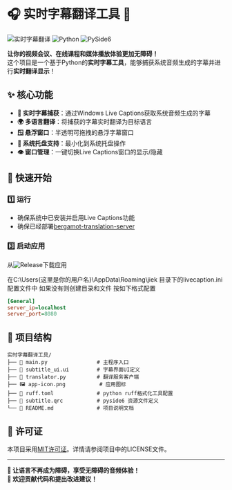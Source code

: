 # 🎧 实时字幕翻译工具 📝

![实时字幕翻译](https://img.shields.io/badge/实时-字幕翻译-brightgreen?style=flat-square) 
![Python](https://img.shields.io/badge/Python-3.8+-blue?logo=python&style=flat-square)
![PySide6](https://img.shields.io/badge/PySide6-6.4+-blue?logo=qt&style=flat-square)

**让你的视频会议、在线课程和媒体播放体验更加无障碍！**  
这个项目是一个基于Python的**实时字幕工具**，能够捕获系统音频生成的字幕并进行**实时翻译显示**！

## ✨ 核心功能

- **🎤 实时字幕捕获**：通过Windows Live Captions获取系统音频生成的字幕
- **🌍 多语言翻译**：将捕获的字幕实时翻译为目标语言
- **🪟 悬浮窗口**：半透明可拖拽的悬浮字幕窗口
- **📌 系统托盘支持**：最小化到系统托盘操作
- **👁️ 窗口管理**：一键切换Live Captions窗口的显示/隐藏

## 🚀 快速开始

### 1️⃣ 运行
  - 确保系统中已安装并启用Live Captions功能
  - 确保已经部署[bergamot-translation-server](https://github.com/TomasJack1/bergamot-translation-server)
### 3️⃣ 启动应用
从![Release](https://github.com/TomasJack1/live-caption-py/releases)下载应用

在C:\Users\{这里是你的用户名}\AppData\Roaming\jiek 目录下的livecaption.ini配置文件中  如果没有则创建目录和文件 按如下格式配置

```ini
[General]
server_ip=localhost
server_port=8080


```

## 📁 项目结构

```
实时字幕翻译工具/
├── 📄 main.py                # 主程序入口
├── 📄 subtitle_ui.ui         # 字幕界面UI定义
├── 📄 translator.py          # 翻译服务客户端
├── 🖼️ app-icon.png           # 应用图标
├── 🔧 ruff.toml              # python ruff格式化工具配置
├── 📄 subtitle.qrc           # pyside6 资源文件定义
└── 📖 README.md              # 项目说明文档
```

## 📜 许可证

本项目采用[MIT许可证](LICENSE)。详情请参阅项目中的LICENSE文件。

---

**🎉 让语言不再成为障碍，享受无障碍的音频体验！**  
**🌟 欢迎贡献代码和提出改进建议！**